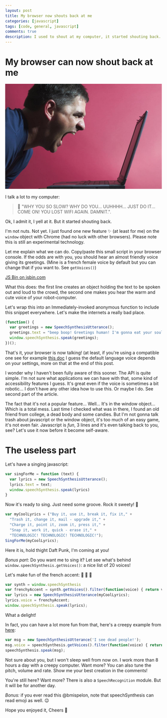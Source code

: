 ```yaml
---
layout: post
title: My browser now shouts back at me
categories: [javascript]
tags: [code, general, javascript]
comments: true
description: I used to shout at my computer, it started shouting back.
---
```


# My browser can now shout back at me

![40% yelling](/assets/images/yelling.JPG)


I talk a lot to my computer:

> :loudspeaker: "WHY YOU SO SLOW? WHY DO YOU... UUHHHH... JUST DO IT... COME ON! YOU LOST WIFI AGAIN. DAMNIT.".

Ok, I admit it, I yell at it.
But it started shouting back.

I'm not nuts. Not yet. I just found one new feature :sparkles: (at least for me) on the `window` object with Chrome (had no luck with other browsers). Please note this is still an experimental technology.

Let me explain what we can do. Copy/paste this small script in your browser console. If the odds are with you, you should hear an almost friendly voice giving its greetings. (Mine is a french female voice by default but you can change that if you want to. See `getVoices()`)

<a class="jsbin-embed" href="http://jsbin.com/jicopubuma/embed?js">JS Bin on jsbin.com</a><script src="http://static.jsbin.com/js/embed.min.js?3.39.14"></script>

What this does: the first line creates an object holding the text to be spoken out and loud to the crowd, the second one makes you hear the warm and cute voice of your robot-computer.

Let's wrap this into an Immediately-invoked anonymous function to include this snippet everywhere. Let's make the internets a really bad place.

```javascript
(function() {
  var greetings = new SpeechSynthesisUtterance();
  greetings.text = "beep boop! Greetings human! I'm gonna eat your soul! Stop wasting your time on cat videos.";
  window.speechSynthesis.speak(greetings);
})();
```

That's it, your browser is now talking! (at least, if you're using a compatible one see for example [this doc](https://developer.mozilla.org/en-US/docs/Web/API/SpeechSynthesisUtterance "Documentation on SpeechSynthesisUtterance")
I guess the default language voice depends on your settings, more on that at the end of this post.

I wonder why I haven't been fully aware of this sooner. The API is quite simple. I'm not sure what applications we can have with that, some kind of accessibility features I guess. It's great even if the voice is sometimes a bit robotic... I don't have any other idea how to use this. Or maybe I do. See second part of the article.

The fact that it's not a popular feature... Well... It's in the window object... Which is a total mess. Last time I checked what was in there, I found an old friend from college, a dead body and some candies.
But I'm not gonna talk trash about javascript or the window object, it's too much of an easy game, it's not even fair. Javascript is _fun_, 3 lines and it's even talking back to you, see? Let's use it now before it become self-aware.

# The useless part
Let's have a singing javascript:

```javascript
var singForMe = function (text) {
  var lyrics = new SpeechSynthesisUtterance();
  lyrics.text = text;
  window.speechSynthesis.speak(lyrics)
}
```

Now it's ready to sing. Just need some groove. Rock it sweety! :guitar:

```javascript
var myCoolLyrics = ("Buy it, use it, break it, fix it," +
  "Trash it, change it, mail - upgrade it," +
  "Charge it, point it, zoom it, press it," +
  "Snap it, work it, quick - erase it," +
  "TECHNOLOGIC! TECHNOLOGIC! TECHNOLOGIC!");
SingForMe(myCoolLyrics);
```

Here it is, hold thight Daft Punk, I'm coming at you!

_Bonus part_: Do you want me to sing it?
Let see what's behind `window.speechSynthesis.getVoices()`: a nice list of 20 voices! 

Let's make fun of the french accent: :microphone: :microphone: :microphone:

```javascript
var synth = window.speechSynthesis
var frenchyAccent = synth.getVoices().filter(function(voice) { return voice.lang == 'fr-FR'; })[0];
var lyrics = new SpeechSynthesisUtterance(myCoolLyrics);
lyrics.voice = frenchyAccent;
window.speechSynthesis.speak(lyrics);
```

What a delight!

In fact, you can have a lot more fun from that, here's a creepy example from [here](https://developers.google.com/web/updates/2014/01/Web-apps-that-talk-Introduction-to-the-Speech-Synthesis-API?hl=en):

```javascript
var msg = new SpeechSynthesisUtterance('I see dead people!');
msg.voice = speechSynthesis.getVoices().filter(function(voice) { return voice.name == 'Whisper'; })[0];
speechSynthesis.speak(msg);
```
Not sure about you, but I won't sleep well from now on. I work more than 8 hours a day with a creepy computer.
Want more? You can also tune the pitch, volume and rate.
Show me your best creation in the comments!

You're still here? Want more? There is also a `SpeechRecognition` module. But it will be for another day.

*Bonus:* if you ever read this @bmispelon, note that speechSynthesis can read emoji as well. :wink:

Hope you enjoyed it, Cheers :beer:
